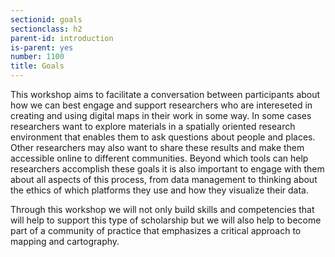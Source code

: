 ```yaml
---
sectionid: goals
sectionclass: h2
parent-id: introduction
is-parent: yes
number: 1100
title: Goals
---
```


This workshop aims to facilitate a conversation between participants about how we can best engage and support researchers who are intereseted in creating and using digital maps in their work in some way. In some cases researchers want to explore materials in a spatially oriented research environment that enables them to ask questions about people and places. Other researchers may also want to share these results and make them accessible online to different communities. Beyond which tools can help researchers accomplish these goals it is also important to engage with them about all aspects of this process, from data management to thinking about the ethics of which platforms they use and how they visualize their data.  

Through this workshop we will not only build skills and competencies that will help to support this type of scholarship but we will also help to become part of a community of practice that emphasizes a critical approach to mapping and cartography. 
 


